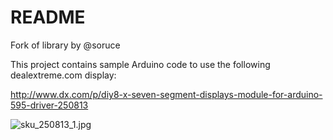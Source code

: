 # README #

Fork of library by  @soruce


This project contains sample Arduino code to use the following dealextreme.com display:

http://www.dx.com/p/diy8-x-seven-segment-displays-module-for-arduino-595-driver-250813

![sku_250813_1.jpg](8557373-sku_250813_1.jpgg)
